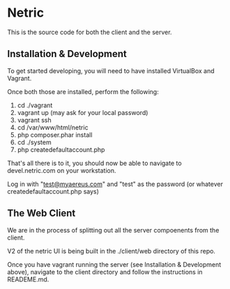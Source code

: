 # Netric
This is the source code for both the client and the server.

## Installation & Development

To get started developing, you will need to have installed VirtualBox and Vagrant.

Once both those are installed, perform the following:

1. cd ./vagrant
2. vagrant up (may ask for your local password)
3. vagrant ssh
4. cd /var/www/html/netric
5. php composer.phar install
6. cd ./system
7. php createdefaultaccount.php

That's all there is to it, you should now be able to navigate to devel.netric.com on your workstation.

Log in with "test@myaereus.com" and "test" as the password (or whatever createdefaultaccount.php says)

## The Web Client

We are in the process of splitting out all the server compoenents from the client.

V2 of the netric UI is being built in the ./client/web directory of this repo.

Once you have vagrant running the server (see Installation & Development above), navigate to the client directory
and follow the instructions in READEME.md.